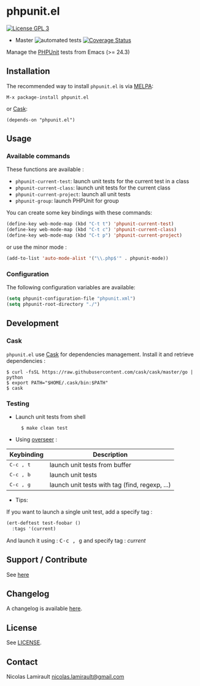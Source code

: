 # phpunit.el

[![License GPL 3][badge-license]][LICENSE]

* Master ![automated tests](https://github.com/nlamirault/phpunit.el/actions/workflows/test.yml/badge.svg) [![Coverage Status](https://coveralls.io/repos/nlamirault/phpunit.el/badge.svg)](https://coveralls.io/r/nlamirault/phpunit.el)

Manage the [PHPUnit][] tests from Emacs (>= 24.3)

## Installation

The recommended way to install ``phpunit.el`` is via [MELPA][]:

    M-x package-install phpunit.el

or [Cask][]:

	(depends-on "phpunit.el")


## Usage

### Available commands

These functions are available :
* `phpunit-current-test`: launch unit tests for the current test in a class
* `phpunit-current-class`: launch unit tests for the current class
* `phpunit-current-project`: launch all unit tests
* `phpunit-group`: launch PHPUnit for group

You can create some key bindings with these commands:

```lisp
(define-key web-mode-map (kbd "C-t t") 'phpunit-current-test)
(define-key web-mode-map (kbd "C-t c") 'phpunit-current-class)
(define-key web-mode-map (kbd "C-t p") 'phpunit-current-project)
```

or use the minor mode :

```lisp
(add-to-list 'auto-mode-alist '("\\.php$'" . phpunit-mode))
```



### Configuration

The following configuration variables are available:

```lisp
(setq phpunit-configuration-file "phpunit.xml")
(setq phpunit-root-directory "./")
```

## Development

### Cask

``phpunit.el`` use [Cask](https://github.com/cask/cask) for dependencies
management. Install it and retrieve dependencies :

    $ curl -fsSL https://raw.githubusercontent.com/cask/cask/master/go | python
    $ export PATH="$HOME/.cask/bin:$PATH"
    $ cask

### Testing

* Launch unit tests from shell

        $ make clean test

* Using [overseer][] :

Keybinding           | Description
---------------------|------------------------------------------------------------
<kbd>C-c , t</kbd>   | launch unit tests from buffer
<kbd>C-c , b</kbd>   | launch unit tests
<kbd>C-c , g</kbd>   | launch unit tests with tag (find, regexp, ...)

* Tips:

If you want to launch a single unit test, add a specify tag :

```lisp
(ert-deftest test-foobar ()
  :tags '(current)
  ```

And launch it using : <kbd>C-c , g</kbd> and specify tag : *current*


## Support / Contribute

See [here](CONTRIBUTING.md)



## Changelog

A changelog is available [here](ChangeLog.md).


## License

See [LICENSE](LICENSE).


## Contact

Nicolas Lamirault <nicolas.lamirault@gmail.com>


[badge-license]: https://img.shields.io/badge/license-GPL_2-green.svg?style=flat
[LICENSE]: https://github.com/nlamirault/phpunit.el/blob/master/LICENSE
[Issue tracker]: https://github.com/nlamirault/phpunit.el/issues

[PHPUnit]: http://phpunit.de

[GNU Emacs]: https://www.gnu.org/software/emacs/
[MELPA]: https://melpa.org/
[Cask]: http://cask.github.io/
[Overseer]: https://github.com/tonini/overseer.el
